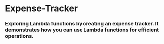 # Expense-Tracker

### Exploring Lambda functions by creating an expense tracker. It demonstrates how you can use Lambda functions for efficient operations. 
